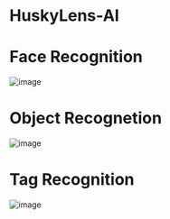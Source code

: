 # HuskyLens-AI


# Face Recognition

![image](https://github.com/user-attachments/assets/d64dd2fd-8d72-417d-bf2e-90b4471c14d7)


# Object Recognetion

![image](https://github.com/user-attachments/assets/03acff2e-e5ac-44b6-a694-d13e792e3761)

# Tag Recognition

 ![image](https://github.com/user-attachments/assets/0b69b1d6-3302-4ff9-9552-eadd455308ce)
